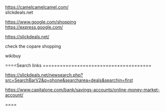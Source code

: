 


https://camelcamelcamel.com/    
slickdeals.net    

https://www.google.com/shopping      
https://express.google.com/   
    
https://slickdeals.net/     
   
check the copare shopping    

wikibuy      





====Search links ======================================


https://slickdeals.net/newsearch.php?src=SearchBarV2&q=phone&searcharea=deals&searchin=first    
      
     
https://www.capitalone.com/bank/savings-accounts/online-money-market-account/     


          
====
